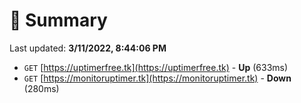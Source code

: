 # 📖 Summary
Last updated: **3/11/2022, 8:44:06 PM**

- `GET` [https://uptimerfree.tk](https://uptimerfree.tk) - **Up** (633ms)
- `GET` [https://monitoruptimer.tk](https://monitoruptimer.tk) - **Down** (280ms)
